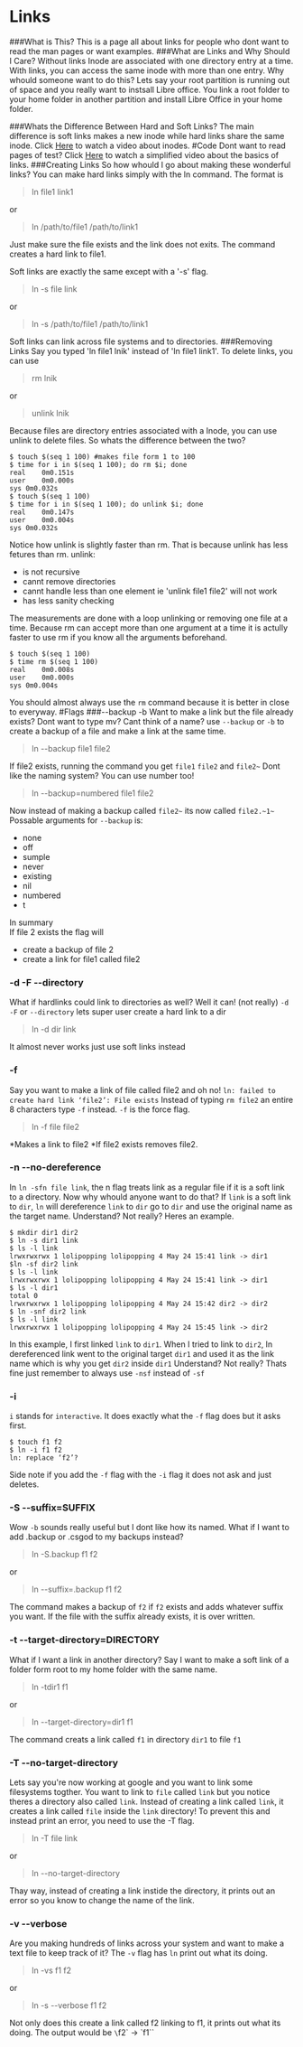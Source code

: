 # Links
###What is This?
This is a page all about links for people who dont want to read the man pages or want examples.
###What are Links and Why Should I Care?
Without links Inode are associated with one directory entry at a time.
With links, you can access the same inode with more than one entry.
Why whould someone want to do this?
Lets say your root partition is running out of space and you really want to instsall Libre office.
You link a root folder to your home folder in another partition and install Libre Office in your home folder. 

###Whats the Difference Between Hard and Soft Links?
The main difference is soft links makes a new inode while hard links share the same inode.
Click [Here](www.youtube.com/watch?v=j_BgOf2Ti-s) to watch a video about inodes.
#Code 
Dont want to read pages of test?
Click [Here](https://www.youtube.com/watch?v=LPIMLR4simU) to watch a simplified video about the basics of links.
###Creating Links
So how whould I go about making these wonderful links?
You can make hard links simply with the ln command.
The format is 

> ln file1 link1

or

> ln /path/to/file1 /path/to/link1

Just make sure the file exists and the link does not exits.
The command creates a hard link to file1.

Soft links are exactly the same except with a '-s' flag.

> ln -s file link

or

> ln -s /path/to/file1 /path/to/link1

Soft links can link across file systems and to directories.
###Removing Links
Say you typed 'ln file1 lnik' instead of 'ln file1 link1'.
To delete links, you can use

> rm lnik

or 

> unlink lnik 

Because files are directory entries associated with a Inode, you can use unlink to delete files.
So whats the difference between the two?

```
$ touch $(seq 1 100) #makes file form 1 to 100
$ time for i in $(seq 1 100); do rm $i; done
real	0m0.151s
user	0m0.000s
sys	0m0.032s
$ touch $(seq 1 100)
$ time for i in $(seq 1 100); do unlink $i; done
real	0m0.147s
user	0m0.004s
sys	0m0.032s
```

Notice how unlink is slightly faster than rm.
That is because unlink has less fetures than rm.
unlink:
* is not recursive
* cannt remove directories
* cannt handle less than one element ie 'unlink file1 file2' will not work
* has less sanity checking

The measurements are done with a loop unlinking or removing one file at a time.
Because rm can accept more than one argument at a time it is actully faster to use rm if you know all the arguments beforehand.

```
$ touch $(seq 1 100)
$ time rm $(seq 1 100)
real	0m0.008s
user	0m0.000s
sys	0m0.004s
```

You should almost always use the `rm` command because it is better in close to everyway. 
#Flags
###--backup -b
Want to make a link but the file already exists?
Dont want to type mv?
Cant think of a name?
use `--backup` or `-b` to create a backup of a file and make a link at the same time.

>ln --backup file1 file2

If file2 exists, running the command you get `file1` `file2` and `file2~`
Dont like the naming system? 
You can use number too!

>ln --backup=numbered file1 file2

Now instead of making a backup called `file2~` its now called `file2.~1~`
Possable arguments for `--backup` is:
* none
* off
* sumple
* never
* existing
* nil
* numbered 
* t

In summary  
If file 2 exists the flag will 
* create a backup of file 2
* create a link for file1 called file2

### -d -F --directory
What if hardlinks could link to directories as well?
Well it can! (not really)
`-d` `-F` or `--directory`
lets super user create a hard link to a dir 

> ln -d dir link

It almost never works just use soft links instead

### -f
Say you want to make a link of file called file2 and oh no!
`ln: failed to create hard link ‘file2’: File exists`
Instead of typing `rm file2` an entire 8 characters type `-f` instead.
`-f` is the force flag.

> ln -f file file2

*Makes a link to file2
*If file2 exists removes file2.

### -n --no-dereference
In `ln -sfn file link`, the n flag treats link as a regular file if it is a soft link to a directory. 
Now why whould anyone want to do that?
If `link` is a soft link to `dir`, `ln` will dereference `link` to `dir` go to `dir` and use the original name as the target name.
Understand? Not really? Heres an example.

```
$ mkdir dir1 dir2
$ ln -s dir1 link
$ ls -l link
lrwxrwxrwx 1 lolipopping lolipopping 4 May 24 15:41 link -> dir1
$ln -sf dir2 link
$ ls -l link
lrwxrwxrwx 1 lolipopping lolipopping 4 May 24 15:41 link -> dir1
$ ls -l dir1
total 0
lrwxrwxrwx 1 lolipopping lolipopping 4 May 24 15:42 dir2 -> dir2
$ ln -snf dir2 link
$ ls -l link
lrwxrwxrwx 1 lolipopping lolipopping 4 May 24 15:45 link -> dir2
```

In this example, I first linked `link` to `dir1`.
When I tried to link to `dir2`, ln dereferenced link went to the original target `dir1` and used it as the link name which is why you get `dir2` inside `dir1`
Understand? Not really?
Thats fine just remember to always use `-nsf` instead of `-sf` 

### -i
`i` stands for `interactive`.
It does exactly what the `-f` flag does but it asks first.

```
$ touch f1 f2
$ ln -i f1 f2
ln: replace ‘f2’?
```

Side note if you add the `-f` flag with the `-i` flag it does not ask and just deletes. 

### -S --suffix=SUFFIX
Wow `-b` sounds really useful but I dont like how its named. 
What if I want to add .backup or .csgod to my backups instead?

> ln -S.backup f1 f2

or 

> ln --suffix=.backup f1 f2

The command makes a backup of `f2` if `f2` exists and adds whatever suffix you want.
If the file with the suffix already exists, it is over written. 

### -t --target-directory=DIRECTORY
What if I want a link in another directory?
Say I want to make a soft link of a folder form root to my home folder with the same name.

> ln -tdir1 f1

or

> ln --target-directory=dir1 f1

The command creats a link called `f1` in directory `dir1` to file `f1`

### -T --no-target-directory
Lets say you're now working at google and you want to link some filesystems togther.
You want to link to `file` called `link` but you notice theres a directory also called `link`.
Instead of creating a link called `link`, it creates a link called `file` inside the `link` directory!
To prevent this and instead print an error, you need to use the -T flag. 

> ln -T file link

or

> ln --no-target-directory

Thay way, instead of creating a link instide the directory, it prints out an error so you know to change the name of the link.

### -v --verbose
Are you making hundreds of links across your system and want to make a text file to keep track of it?
The `-v` flag has `ln` print out what its doing.

> ln -vs f1 f2

or 

> ln -s --verbose f1 f2

Not only does this create a link called f2 linking to f1, it prints out what its doing.
The output would be `\`f2\` -> \`f1\`` 

